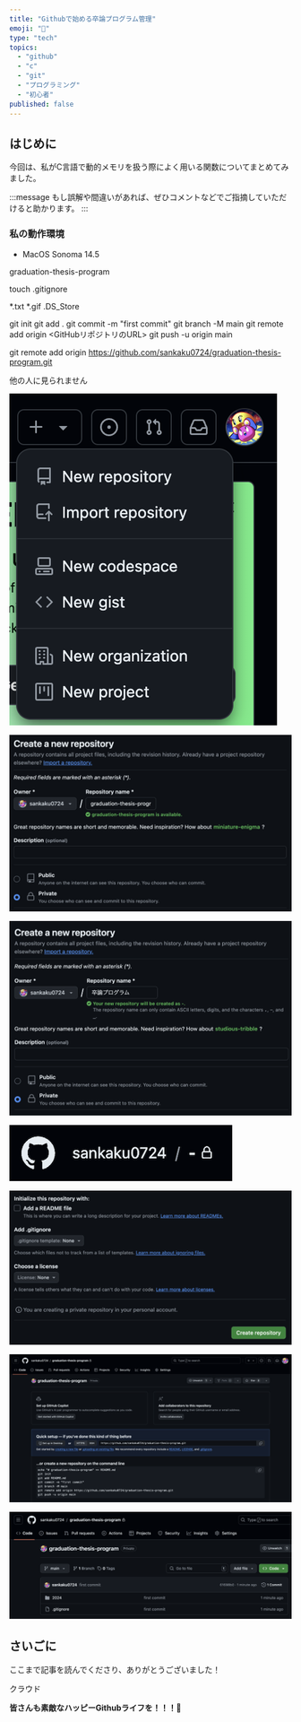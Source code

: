 ```yaml
---
title: "Githubで始める卒論プログラム管理"
emoji: "👾"
type: "tech"
topics:
  - "github"
  - "c"
  - "git"
  - "プログラミング"
  - "初心者"
published: false
---
```


## はじめに

今回は、私がC言語で動的メモリを扱う際によく用いる関数についてまとめてみました。

:::message
もし誤解や間違いがあれば、ぜひコメントなどでご指摘していただけると助かります。
:::

### 私の動作環境

- MacOS Sonoma 14.5

graduation-thesis-program

touch .gitignore

*.txt
*.gif
.DS_Store

git init
git add .
git commit -m "first commit"
git branch -M main
git remote add origin <GitHubリポジトリのURL>
git push -u origin main

git remote add origin https://github.com/sankaku0724/graduation-thesis-program.git

他の人に見られません

![](/images/sankaku24/1.png)

![](/images/sankaku24/2.png)

![](/images/sankaku24/3.png)

![](/images/sankaku24/4.png)

![](/images/sankaku24/5.png)

![](/images/sankaku24/6.png)

![](/images/sankaku24/7.png)


## さいごに

ここまで記事を読んでくださり、ありがとうございました！

クラウド

**皆さんも素敵なハッピーGithubライフを！！！🌸**
